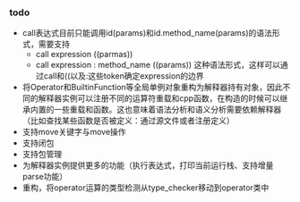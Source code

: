 ### todo

* call表达式目前只能调用id(params)和id.method_name(params)的语法形式，需要支持
  - call expression ((parmas))
  - call expression : method_name ((params))
  这种语法形式，这样可以通过call和((以及:这些token确定expression的边界
* 将Operator和BuiltinFunction等全局单例对象重构为解释器持有对象，因此不同的解释器实例可以注册不同的运算符重载和cpp函数，在构造的时候可以继承内置的一些重载和函数。这也意味着语法分析和语义分析需要依赖解释器（比如查找某些函数是否被定义：通过源文件或者注册定义）
* 支持move关键字与move操作
* 支持闭包
* 支持包管理
* 为解释器实例提供更多的功能（执行表达式，打印当前运行栈、支持增量parse功能）
* 重构，将operator运算的类型检测从type_checker移动到operator类中